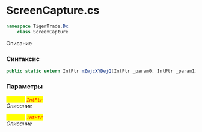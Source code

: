 
# ScreenCapture.cs
```csharp
namespace TigerTrade.Dx  
    class ScreenCapture
```

Описание

### Синтаксис
```csharp
public static extern IntPtr mZwjcXYDejQ(IntPtr _param0, IntPtr _param1)
```

### Параметры  
<mark style="color:yellow;">`_param0`</mark> <mark style="color:red;">*`IntPtr`*</mark>  
 *Описание*  
  
<mark style="color:yellow;">`_param1`</mark> <mark style="color:red;">*`IntPtr`*</mark>  
 *Описание*  
  

                    
                    